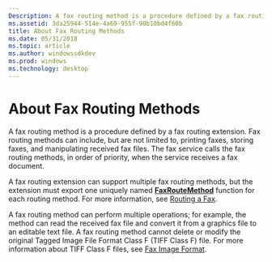 ```yaml
---
Description: A fax routing method is a procedure defined by a fax routing extension.
ms.assetid: 3da25944-514e-4a69-955f-90b10bd4f60b
title: About Fax Routing Methods
ms.date: 05/31/2018
ms.topic: article
ms.author: windowssdkdev
ms.prod: windows
ms.technology: desktop
---
```


# About Fax Routing Methods

A fax routing method is a procedure defined by a fax routing extension. Fax routing methods can include, but are not limited to, printing faxes, storing faxes, and manipulating received fax files. The fax service calls the fax routing methods, in order of priority, when the service receives a fax document.

A fax routing extension can support multiple fax routing methods, but the extension must export one uniquely named [**FaxRouteMethod**](/windows/previous-versions/FaxRoute/?branch=master) function for each routing method. For more information, see [Routing a Fax](-mfax-routing-a-fax.md).

A fax routing method can perform multiple operations; for example, the method can read the received fax file and convert it from a graphics file to an editable text file. A fax routing method cannot delete or modify the original Tagged Image File Format Class F (TIFF Class F) file. For more information about TIFF Class F files, see [Fax Image Format](-mfax-fax-image-format.md).

 

 



